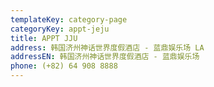 ```yaml
---
templateKey: category-page
categoryKey: appt-jeju
title: APPT JJU
address: 韩国济州神话世界度假酒店 - 蓝鼎娱乐场 LA
addressEN: 韩国济州神话世界度假酒店 - 蓝鼎娱乐场
phone: (+82) 64 908 8888
---
```

